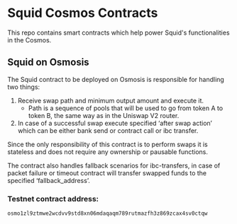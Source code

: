 # Squid Cosmos Contracts

This repo contains smart contracts which help power Squid's functionalities in the Cosmos. 

## Squid on Osmosis

The Squid contract to be deployed on Osmosis is responsible for handling two things:

1. Receive swap path and minimum output amount and execute it. 
    - Path is a sequence of pools that will be used to go from token A to token B, the same way as in the Uniswap V2 router.
2. In case of a successful swap execute specified ‘after swap action’ which can be either bank send or contract call or ibc transfer.

Since the only responsibility of this contract is to perform swaps it is stateless and does not require any ownership or pausable functions.

The contract also handles fallback scenarios for ibc-transfers, in case of packet failure or timeout contract will transfer swapped funds to the specified ‘fallback_address’.

### Testnet contract address:
```
osmo1zl9ztmwe2wcdvv9std8xn06mdaqaqm789rutmazfh3z869zcax4sv0ctqw
```
